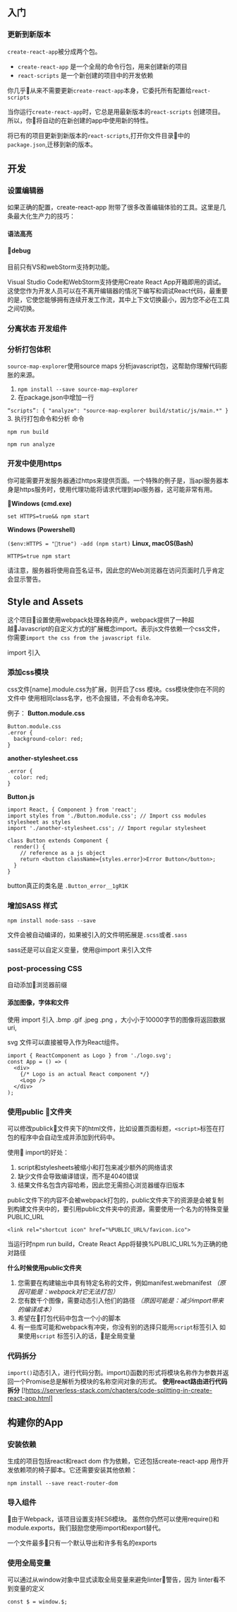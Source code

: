 ## 入门

### 更新到新版本
`create-react-app`被分成两个包。
- `create-react-app` 是一个全局的命令行包，用来创建新的项目
- `react-scripts` 是一个新创建的项目中的开发依赖

你几乎从来不需要更新`create-react-app`本身，它委托所有配置给`react-scripts`

当你运行`create-react-app`时，它总是用最新版本的`react-scripts` 创建项目。所以，你将自动的在新创建的app中使用新的特性。

将已有的项目更新到新版本的`react-scripts`,打开你文件目录中的`package.json`,迁移到新的版本。

## 开发
### 设置编辑器
如果正确的配置，create-react-app 附带了很多改善编辑体验的工具。这里是几条最大化生产力的技巧：
#### 语法高亮
#### debug
目前只有VS和webStorm支持刺功能。

Visual Studio Code和WebStorm支持使用Create React App开箱即用的调试。这使您作为开发人员可以在不离开编辑器的情况下编写和调试React代码，最重要的是，它使您能够拥有连续开发工作流，其中上下文切换最小，因为您不必在工具之间切换。

### 分离状态 开发组件
### 分析打包体积
`source-map-explorer`使用source maps 分析javascript包，这帮助你理解代码膨胀的来源。
1. `npm install --save source-map-explorer`
2. 在package.json中增加一行

  `“scripts”: {
     "analyze": "source-map-explorer build/static/js/main.*"
  }`
3. 执行打包命令和分析 命令

`npm run build`

`npm run analyze`
### 开发中使用https
你可能需要开发服务器通过https来提供页面。一个特殊的例子是，当api服务器本身是https服务时，使用代理功能将请求代理到api服务器，这可能非常有用。

**Windows (cmd.exe)**

`set HTTPS=true&& npm start`

**Windows (Powershell)**

`($env:HTTPS = "true") -add (npm start)`
**Linux, macOS(Bash)**

`HTTPS=true npm start`

请注意，服务器将使用自签名证书，因此您的Web浏览器在访问页面时几乎肯定会显示警告。
## Style and Assets

这个项目设置使用webpack处理各种资产，webpack提供了一种超越Javascript的自定义方式的扩展概念import。表示js文件依赖一个css文件，你需要`import the css from the javascript file`.

import 引入

### 添加css模块
css文件[name].module.css为扩展，则开启了css 模块。css模块使你在不同的文件中
使用相同class名字，也不会报错，不会有命名冲突。

例子：
**Button.module.css**
```
Button.module.css
.error {
  background-color: red;
}
```

**another-stylesheet.css**
```
.error {
  color: red;
}
```
**Button.js**
```
import React, { Component } from 'react';
import styles from './Button.module.css'; // Import css modules stylesheet as styles
import './another-stylesheet.css'; // Import regular stylesheet

class Button extends Component {
  render() {
    // reference as a js object
    return <button className={styles.error}>Error Button</button>;
  }
}
```
button真正的类名是 `.Button_error__1gR1K`


### 增加SASS 样式

`npm install node-sass --save`

文件会被自动编译的，如果被引入的文件明拓展是`.scss`或者`.sass`

sass还是可以自定义变量，使用@import 来引入文件

### post-processing CSS

自动添加浏览器前缀

#### 添加图像，字体和文件

使用 import 引入 .bmp  .gif  .jpeg  .png ，大小小于10000字节的图像将返回数据uri,

svg 文件可以直接被导入作为React组件。
```
import { ReactComponent as Logo } from './logo.svg';
const App = () => (
  <div>
    {/* Logo is an actual React component */}
    <Logo />
  </div>
);
```

### 使用public 文件夹

可以修改publick文件夹下的html文件，比如设置页面标题，`<script>`标签在打包的程序中会自动生成并添加到代码中。

使用 import的好处：

1. script和stylesheets被缩小和打包来减少额外的网络请求
2. 缺少文件会导致编译错误，而不是4040错误
3. 结果文件名包含内容哈希，因此您无需担心浏览器缓存旧版本

public文件下的内容不会被webpack打包的，public文件夹下的资源是会被复制到构建文件夹中的，要引用public文件夹中的资源，需要使用一个名为的特殊变量PUBLIC_URL

`<link rel="shortcut icon" href="%PUBLIC_URL%/favicon.ico">`

当运行时npm run build，Create React App将替换%PUBLIC_URL%为正确的绝对路径

**什么时候使用public文件夹**
1. 您需要在构建输出中具有特定名称的文件，例如manifest.webmanifest *（原因可能是：webpack对它无法打包）*
2. 您有数千个图像，需要动态引入他们的路径  *（原因可能是：减少import带来的编译成本）*
3. 希望在打包代码中包含一个小的脚本
4. 有一些库可能和webpack有冲突，你没有别的选择只能用`script`标签引入
如果使用`script` 标签引入的话，是全局变量

### 代码拆分

`import()`动态引入，进行代码分割。import()函数的形式将模块名称作为参数并返回一个Promise总是解析为模块的名称空间对象的形式。
**使用react路由进行代码拆分**  [!https://serverless-stack.com/chapters/code-splitting-in-create-react-app.html]

## 构建你的App

### 安装依赖
生成的项目包括react和react dom 作为依赖，它还包括create-react-app 用作开发依赖项的椅子脚本。它还需要安装其他依赖：
```
npm install --save react-router-dom
```

### 导入组件
由于Webpack，该项目设置支持ES6模块。
虽然你仍然可以使用require()和module.exports，我们鼓励您使用import和export替代。

一个文件最多只有一个默认导出和许多有名的exports

### 使用全局变量


可以通过从window对象中显式读取全局变量来避免linter警告，因为 linter看不到变量的定义
```
const $ = window.$;
```




